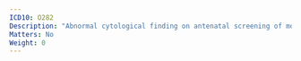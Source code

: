 ```yaml
---
ICD10: O282
Description: "Abnormal cytological finding on antenatal screening of mother"
Matters: No
Weight: 0
---
```


